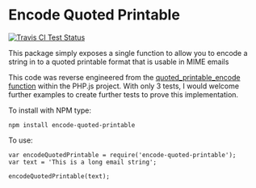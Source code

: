 # Encode Quoted Printable

[![Travis CI Test Status](https://travis-ci.org/connrs/node-encode-quoted-printable.png)](https://travis-ci.org/connrs/node-encode-quoted-printable)

This package simply exposes a single function to allow you to encode a string in to a quoted printable format that is usable in MIME emails

This code was reverse engineered from the [quoted_printable_encode function](http://phpjs.org/functions/quoted_printable_encode/) within the PHP.js project. With only 3 tests, I would welcome further examples to create further tests to prove this implementation.

To install with NPM type:

    npm install encode-quoted-printable

To use:

    var encodeQuotedPrintable = require('encode-quoted-printable');
    var text = 'This is a long email string';

    encodeQuotedPrintable(text);
